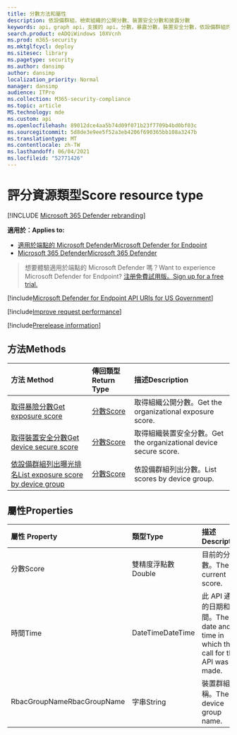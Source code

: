 ```yaml
---
title: 分數方法和屬性
description: 依設備群組，檢索組織的公開分數、裝置安全分數和披露分數
keywords: api，graph api，支援的 api，分數，暴露分數，裝置安全分數，依設備群組的暴露分數
search.product: eADQiWindows 10XVcnh
ms.prod: m365-security
ms.mktglfcycl: deploy
ms.sitesec: library
ms.pagetype: security
ms.author: dansimp
author: dansimp
localization_priority: Normal
manager: dansimp
audience: ITPro
ms.collection: M365-security-compliance
ms.topic: article
MS.technology: mde
ms.custom: api
ms.openlocfilehash: 89012dce4aa5b74d09f071b23f7709b4bd0bf03c
ms.sourcegitcommit: 5d8de3e9ee5f52a3eb4206f690365bb108a3247b
ms.translationtype: MT
ms.contentlocale: zh-TW
ms.lasthandoff: 06/04/2021
ms.locfileid: "52771426"
---
```

# <a name="score-resource-type"></a><span data-ttu-id="7944f-104">評分資源類型</span><span class="sxs-lookup"><span data-stu-id="7944f-104">Score resource type</span></span>

[!INCLUDE [Microsoft 365 Defender rebranding](../../includes/microsoft-defender.md)]


<span data-ttu-id="7944f-105">**適用於：**</span><span class="sxs-lookup"><span data-stu-id="7944f-105">**Applies to:**</span></span>
- [<span data-ttu-id="7944f-106">適用於端點的 Microsoft Defender</span><span class="sxs-lookup"><span data-stu-id="7944f-106">Microsoft Defender for Endpoint</span></span>](https://go.microsoft.com/fwlink/?linkid=2154037)
- [<span data-ttu-id="7944f-107">Microsoft 365 Defender</span><span class="sxs-lookup"><span data-stu-id="7944f-107">Microsoft 365 Defender</span></span>](https://go.microsoft.com/fwlink/?linkid=2118804)

> <span data-ttu-id="7944f-108">想要體驗適用於端點的 Microsoft Defender 嗎？</span><span class="sxs-lookup"><span data-stu-id="7944f-108">Want to experience Microsoft Defender for Endpoint?</span></span> [<span data-ttu-id="7944f-109">注册免費試用版。</span><span class="sxs-lookup"><span data-stu-id="7944f-109">Sign up for a free trial.</span></span>](https://www.microsoft.com/microsoft-365/windows/microsoft-defender-atp?ocid=docs-wdatp-exposedapis-abovefoldlink) 

[!include[Microsoft Defender for Endpoint API URIs for US Government](../../includes/microsoft-defender-api-usgov.md)]

[!include[Improve request performance](../../includes/improve-request-performance.md)]


[!include[Prerelease information](../../includes/prerelease.md)]

## <a name="methods"></a><span data-ttu-id="7944f-110">方法</span><span class="sxs-lookup"><span data-stu-id="7944f-110">Methods</span></span>

<span data-ttu-id="7944f-111">方法	</span><span class="sxs-lookup"><span data-stu-id="7944f-111">Method</span></span> |<span data-ttu-id="7944f-112">傳回類型</span><span class="sxs-lookup"><span data-stu-id="7944f-112">Return Type</span></span> |<span data-ttu-id="7944f-113">描述</span><span class="sxs-lookup"><span data-stu-id="7944f-113">Description</span></span>
:---|:---|:---
[<span data-ttu-id="7944f-114">取得暴險分數</span><span class="sxs-lookup"><span data-stu-id="7944f-114">Get exposure score</span></span>](get-exposure-score.md) | [<span data-ttu-id="7944f-115">分數</span><span class="sxs-lookup"><span data-stu-id="7944f-115">Score</span></span>](score.md) | <span data-ttu-id="7944f-116">取得組織公開分數。</span><span class="sxs-lookup"><span data-stu-id="7944f-116">Get the organizational exposure score.</span></span>
[<span data-ttu-id="7944f-117">取得裝置安全分數</span><span class="sxs-lookup"><span data-stu-id="7944f-117">Get device secure score</span></span>](get-device-secure-score.md) | [<span data-ttu-id="7944f-118">分數</span><span class="sxs-lookup"><span data-stu-id="7944f-118">Score</span></span>](score.md) | <span data-ttu-id="7944f-119">取得組織裝置安全分數。</span><span class="sxs-lookup"><span data-stu-id="7944f-119">Get the organizational device secure score.</span></span>
[<span data-ttu-id="7944f-120">依設備群組列出曝光排名</span><span class="sxs-lookup"><span data-stu-id="7944f-120">List exposure score by device group</span></span>](get-machine-group-exposure-score.md)| [<span data-ttu-id="7944f-121">分數</span><span class="sxs-lookup"><span data-stu-id="7944f-121">Score</span></span>](score.md) | <span data-ttu-id="7944f-122">依設備群組列出分數。</span><span class="sxs-lookup"><span data-stu-id="7944f-122">List scores by device group.</span></span>

## <a name="properties"></a><span data-ttu-id="7944f-123">屬性</span><span class="sxs-lookup"><span data-stu-id="7944f-123">Properties</span></span>

<span data-ttu-id="7944f-124">屬性	</span><span class="sxs-lookup"><span data-stu-id="7944f-124">Property</span></span> |  <span data-ttu-id="7944f-125">類型</span><span class="sxs-lookup"><span data-stu-id="7944f-125">Type</span></span>    |   <span data-ttu-id="7944f-126">描述</span><span class="sxs-lookup"><span data-stu-id="7944f-126">Description</span></span>
:---|:---|:---
<span data-ttu-id="7944f-127">分數</span><span class="sxs-lookup"><span data-stu-id="7944f-127">Score</span></span> | <span data-ttu-id="7944f-128">雙精度浮點數</span><span class="sxs-lookup"><span data-stu-id="7944f-128">Double</span></span> | <span data-ttu-id="7944f-129">目前的分數。</span><span class="sxs-lookup"><span data-stu-id="7944f-129">The current score.</span></span>
<span data-ttu-id="7944f-130">時間</span><span class="sxs-lookup"><span data-stu-id="7944f-130">Time</span></span> | <span data-ttu-id="7944f-131">DateTime</span><span class="sxs-lookup"><span data-stu-id="7944f-131">DateTime</span></span> | <span data-ttu-id="7944f-132">此 API 通話的日期和時間。</span><span class="sxs-lookup"><span data-stu-id="7944f-132">The date and time in which the call for this API was made.</span></span>
<span data-ttu-id="7944f-133">RbacGroupName</span><span class="sxs-lookup"><span data-stu-id="7944f-133">RbacGroupName</span></span> | <span data-ttu-id="7944f-134">字串</span><span class="sxs-lookup"><span data-stu-id="7944f-134">String</span></span> | <span data-ttu-id="7944f-135">裝置群組名稱。</span><span class="sxs-lookup"><span data-stu-id="7944f-135">The device group name.</span></span>
